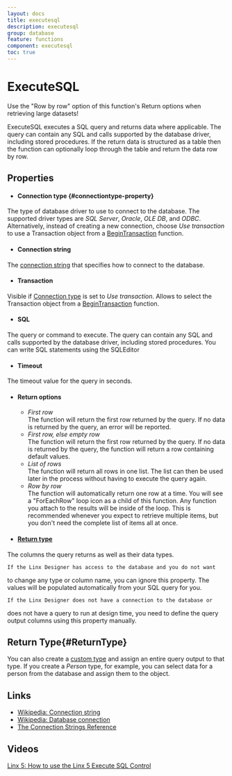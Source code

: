 ```yaml
---
layout: docs
title: executesql
description: executesql
group: database
feature: functions
component: executesql
toc: true
---
```

ExecuteSQL
==========

<span class="recommendation">Use the "Row by row" option of this
function's Return options when retrieving large datasets!</span>

ExecuteSQL executes a SQL query and returns data where applicable. The
query can contain any SQL and calls supported by the database driver,
including stored procedures. If the return data is structured as a table
then the function can optionally loop through the table and return the data row by row.

Properties
----------

- #### Connection type {#connectiontype-property}
The type of database driver to use to connect to the database. The supported driver types are *SQL Server*, 
*Oracle*, *OLE DB*, and *ODBC*. Alternatively, instead of creating a new connection, choose *Use transaction* 
to use a Transaction object from a [BeginTransaction](../BeginTransaction/) function.

- #### Connection string
The [connection string](../../Tools/ConnectionEditor/) that specifies how to connect to the database.

- #### Transaction
Visible if [Connection type](#connectiontype-property) is set to *Use transaction*. Allows to select the 
Transaction object from a [BeginTransaction](../BeginTransaction/) function.

- #### SQL
The query or command to execute. The query can contain any SQL and
calls supported by the database driver, including stored procedures.
You can write SQL statements using the SQLEditor

- #### Timeout
The timeout value for the query in seconds.

- #### Return options

    - *First row*  
        The function will return the first row returned by the query. If
        no data is returned by the query, an error will be reported.
    - *First row, else empty row*  
        The function will return the first row returned by the query. If
        no data is returned by the query, the function will return a row
        containing default values.
    - *List of rows*  
        The function will return all rows in one list. The list can then
        be used later in the process without having to execute the query
        again.
    - *Row by row*  
        The function will automatically return one row at a time. You
        will see a "ForEachRow" loop icon as a child of this function.
        Any function you attach to the results will be inside of the
        loop. This is recommended whenever you expect to retrieve
        multiple items, but you don't need the complete list of items
        all at once.

- #### [Return type](#ReturnType)
The columns the query returns as well as their data types.

    If the Linx Designer has access to the database and you do not want
to change any type or column name, you can ignore this property. The
values will be populated automatically from your SQL query for you.

    If the Linx Designer does not have a connection to the database or
does not have a query to run at design time, you need to define the
query output columns using this property manually.

Return Type{#ReturnType}
-----------

You can also create a [custom type](https://linx.software/plugins/BuiltIn/Types/CustomType/) and assign an
entire query output to that type. If you create a *Person* type, for
example, you can select data for a person from the database and assign
them to the object.

Links
-----------

- [Wikipedia: Connection string](http://en.wikipedia.org/wiki/Connection_string)
- [Wikipedia: Database connection](http://en.wikipedia.org/wiki/Database_connection)
- [The Connection Strings Reference](http://www.connectionstrings.com)

Videos
-----------

[Linx 5: How to use the Linx 5 Execute SQL Control](https://www.youtube.com/watch?v=pR_C2ync8sI)
